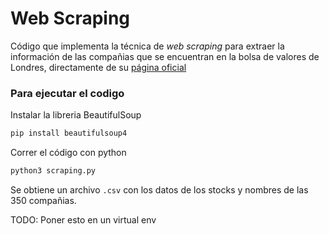 # Web Scraping

Código que implementa la técnica de *web scraping* para extraer la información de las compañias que se encuentran en la bolsa de valores de Londres, directamente de su [página oficial](https://www.londonstockexchange.com/)


### Para ejecutar el codigo

Instalar la libreria BeautifulSoup

```bash
pip install beautifulsoup4
```

Correr el código con python 

```bash
python3 scraping.py
```

Se obtiene un archivo `.csv` con los datos de los stocks y nombres de las 350 compañias.

TODO: Poner esto en un virtual env
